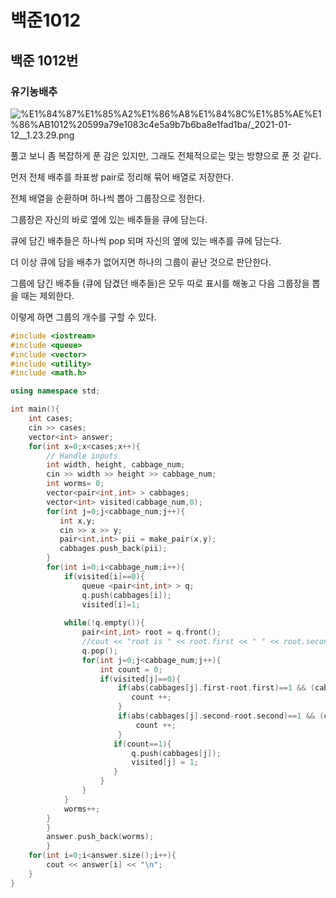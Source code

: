 # 백준1012

## 백준 1012번

### 유기농배추

![%E1%84%87%E1%85%A2%E1%86%A8%E1%84%8C%E1%85%AE%E1%86%AB1012%20599a79e1083c4e5a9b7b6ba8e1fad1ba/_2021-01-12__1.23.29.png](%E1%84%87%E1%85%A2%E1%86%A8%E1%84%8C%E1%85%AE%E1%86%AB1012%20599a79e1083c4e5a9b7b6ba8e1fad1ba/_2021-01-12__1.23.29.png)

풀고 보니 좀 복잡하게 푼 감은 있지만, 그래도 전체적으로는 맞는 방향으로 푼 것 같다. 

먼저 전체 배추를 좌표쌍 pair로 정리해 묶어 배열로 저장한다. 

전체 배열을 순환하며 하나씩 뽑아 그룹장으로 정한다. 

그룹장은 자신의 바로 옆에 있는 배추들을 큐에 담는다. 

큐에 담긴 배추들은 하나씩 pop 되며 자신의 옆에 있는 배추를 큐에 담는다. 

더 이상 큐에 담을 배추가 없어지면 하나의 그룹이 끝난 것으로 판단한다. 

그룹에 담긴 배추들 (큐에 담겼던 배추들)은 모두 따로 표시를 해놓고 다음 그룹장을 뽑을 때는 제외한다. 

이렇게 하면 그룹의 개수를 구할 수 있다. 

```cpp
#include <iostream>
#include <queue>
#include <vector>
#include <utility>
#include <math.h>

using namespace std;

int main(){
    int cases;
    cin >> cases;
    vector<int> answer;
    for(int x=0;x<cases;x++){
        // Handle inputs
        int width, height, cabbage_num;
        cin >> width >> height >> cabbage_num;
        int worms= 0;
        vector<pair<int,int> > cabbages;
        vector<int> visited(cabbage_num,0);
        for(int j=0;j<cabbage_num;j++){
           int x,y;
           cin >> x >> y;
           pair<int,int> pii = make_pair(x,y);
           cabbages.push_back(pii);
        }     
        for(int i=0;i<cabbage_num;i++){
            if(visited[i]==0){
                queue <pair<int,int> > q;
                q.push(cabbages[i]);
                visited[i]=1;
            
            while(!q.empty()){
                pair<int,int> root = q.front();
                //cout << "root is " << root.first << " " << root.second << endl;
                q.pop();
                for(int j=0;j<cabbage_num;j++){
                    int count = 0;
                    if(visited[j]==0){
                        if(abs(cabbages[j].first-root.first)==1 && (cabbages[j].second - root.second)==0){
                           count ++; 
                        }
                        if(abs(cabbages[j].second-root.second)==1 && (cabbages[j].first - root.first)==0){
                            count ++;
                        }
                       if(count==1){
                           q.push(cabbages[j]);
                           visited[j] = 1;
                       } 
                    }
                }
            }
            worms++;
        }
        }
        answer.push_back(worms);
        }
    for(int i=0;i<answer.size();i++){
        cout << answer[i] << "\n";
    }
}
```